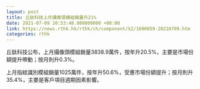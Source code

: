 ```yaml
---
layout: post
title: 丘鈦科技上月攝像頭模組銷量升21%
date: 2021-07-09 20:53:48.000000000 +08:00
link: https://news.rthk.hk/rthk/ch/component/k2/1600059-20210709.htm
categories: rthk
---
```


丘鈦科技公布，上月攝像頭模組銷量3838.9萬件，按年升20.5%，主要是市場份額提升帶動；按月則升0.3%。

上月指紋識別模組銷量1025萬件，按年升50.6%，受惠市場份額提升；按月則升35.4%，主要是客戶項目週期因素影響。

